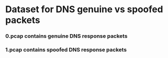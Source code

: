 # Dataset for DNS genuine vs spoofed packets

### 0.pcap contains genuine DNS response packets
### 1.pcap contains spoofed DNS response packets
